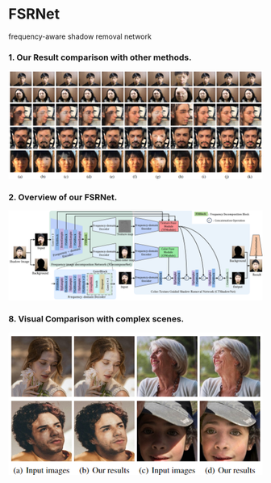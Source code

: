 
# FSRNet
frequency-aware shadow removal network


### 1. Our Result comparison with other methods.

![image](./fig/fig1.png)

### 2. Overview of our FSRNet. 

![image](./fig/FSRNet.png)

### 8. Visual Comparison with complex scenes.

![image](./fig/fig3.png)


